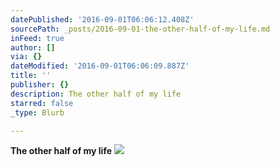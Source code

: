```yaml
---
datePublished: '2016-09-01T06:06:12.408Z'
sourcePath: _posts/2016-09-01-the-other-half-of-my-life.md
inFeed: true
author: []
via: {}
dateModified: '2016-09-01T06:06:09.887Z'
title: ''
publisher: {}
description: The other half of my life
starred: false
_type: Blurb

---
```

**The other half of my life**
![](https://the-grid-user-content.s3-us-west-2.amazonaws.com/b223c184-1499-4e99-bbff-5bd076484d3b.png)